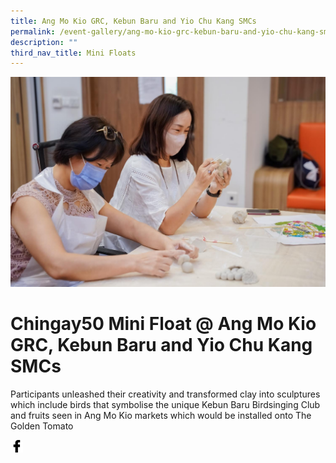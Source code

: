 ```yaml
---
title: Ang Mo Kio GRC, Kebun Baru and Yio Chu Kang SMCs
permalink: /event-gallery/ang-mo-kio-grc-kebun-baru-and-yio-chu-kang-smcs
description: ""
third_nav_title: Mini Floats
---
```


![](/images/Event%20Gallery/chingay50-mini-float-@-ang-mo-kio-grc-kebun-baru-and-yio-chu-kang-smcs-2.jpeg)
# **Chingay50 Mini Float @ Ang Mo Kio GRC, Kebun Baru and Yio Chu Kang SMCs**
Participants unleashed their creativity and transformed clay into sculptures which include birds that symbolise the unique Kebun Baru Birdsinging Club and fruits seen in Ang Mo Kio markets which would be installed onto The Golden Tomato

<a href="http://www.facebook.com/sharer.php?u=http://www.chingay.gov.sg/image/event-gallery/chingay50-mini-float-@-ang-mo-kio-grc-kebun-baru-and-yio-chu-kang-smcs" style="float:left;">
	<img src="/images/facebook.png" style="width:auto;height:20px;">
</a>